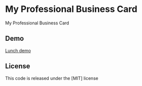 # My Professional Business  Card

My Professional Business  Card

## Demo
[Lunch demo](http://amineaichour.netlify.com)

## License
This code is released under the [MIT] license
